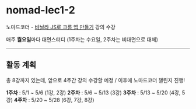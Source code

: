 # nomad-lec1-2

노마드코더 - [바닐라 JS로 크롬 앱 만들기](https://nomadcoders.co/javascript-for-beginners/lobby) 강의 수강

매주 **월요일**마다 대면스터디 (1주차는 수요일, 2주차는 비대면으로 대체)

---
## 활동 계획

총 8강까지 있는데, 앞으로 4주간 강의 수강할 예정 / 이후에 노마드코더 챌린지 진행!

**1주차** : 5/1 ~ 5/6 (1강, 2강)
**2주차** : 5/6 ~ 5/13 (3강)
**3주차** : 5/13 ~ 5/20 (4강, 5강)
**4주차** : 5/20 ~ 5/28 (6강, 7강, 8강)
